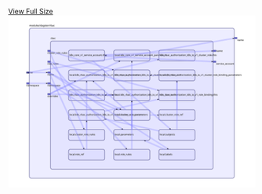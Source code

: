 [View Full Size](https://raw.githubusercontent.com/mingfang/terraform-k8s-modules/master/modules/dagster/rbac/diagram.svg?sanitize=true)<img src="diagram.svg"/>
